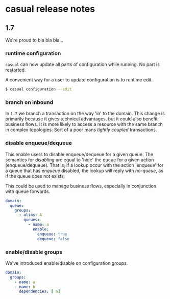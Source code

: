 # casual release notes

## 1.7

We're proud to bla bla bla...

### runtime configuration 

`casual` can now update all parts of configuration while running. No part is 
restarted.

A convenient way for a user to update configuration is to runtime edit.

```bash
$ casual configuration --edit
```


### branch on inbound

In `1.7` we branch a transaction on the way 'in' to the domain. This change is
primarily because it gives technical advantages, but it could also benefit 
business flows. It is more likely to access a resource with the same branch in 
complex topologies. Sort of a poor mans _tightly coupled_ transactions.

### disable enqueue/dequeue

This enable users to disable enqueue/dequeue for a given queue. The semantics 
for _disabling_ are equal to 'hide' the queue for a given action (enqueue/dequeue). 
That is, if a lookup occur with the action 'enqueue' for a queue that has 
_enqueue_ disabled, the lookup will reply with _no-queue_, as if the queue 
does not exists.

This could be used to manage business flows, especially in conjunction with 
queue forwards.

```yaml
domain:
  queue:
    groups:
      - alias: A
        queues:
          - name: a
            enable:
              enqueue: true
              dequeue: false

```

### enable/disable groups

We've introduced enable/disable on configuration groups.

```yaml
domain:
  groups:
    - name: a
    - name: b
      dependencies: [ a]

```







